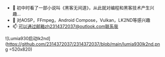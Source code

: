 - 👋 初中时看了一部小说叫《黑客无间道》，从此就对编程和黑客技术产生兴趣...
- 👀 对AOSP，FFmpeg，Android Compose，Vulkan，LK2ND等感兴趣
- 📫 可以通过邮箱zh2314372037@outlook.com联系我

![Lumia930启动lk2nd](https://github.com/2314372037/2314372037/blob/main/lumia930lk2nd.png =520x820)

<!---
2314372037/2314372037 is a ✨ special ✨ repository because its `README.md` (this file) appears on your GitHub profile.
You can click the Preview link to take a look at your changes.
--->
